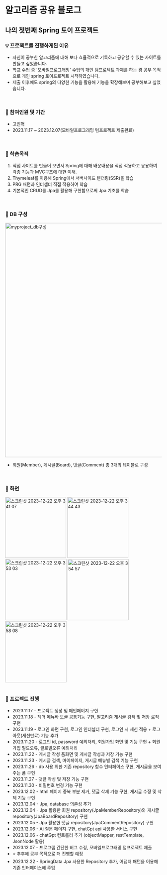 # 알고리즘 공유 블로그
## 나의 첫번째 Spring 토이 프로젝트


### 💡 프로젝트를 진행하게된 이유
- 자신이 공부한 알고리즘에 대해 보다 효율적으로 기록하고 공유할 수 있는 사이트를 만들고 싶었습니다.
- 학교 수업 중 '모바일프로그래밍' 수업의 개인 텀프로젝트 과제를 하는 겸 공부 목적으로 개인 spring 토이프로젝트 시작하였습니다.
- 제출 이후에도 spring의 다양한 기능을 활용해 기능을 확장해보며 공부해보고 싶었습니다.
<br/>

### 👨 참여인원 및 기간
- 고진혁
- 2023.11.17 ~ 2023.12.07(모바일프로그래밍 텀프로젝트 제출완료)
<br/>

### 📘 학습목적
1. 직접 사이트를 만들어 보면서 Spring에 대해 배운내용을 직접 적용하고 응용하여 각종 기능과 MVC구조에 대한 이해.
2. Thymeleaf를 이용해 Spring에서 서버사이드 렌더링(SSR)을 학습
3. PRG 패턴과 인터셉터 직접 적용하여 학습
4. 기본적인 CRUD를 Jpa를 활용해 구현함으로써 Jpa 기초를 학습
<br/>

### 📁 DB 구성
<img width="753" alt="myproject_db구성" src="https://github.com/KJH0476/My_Project/assets/148829100/cccc53ec-2946-44f2-8c15-a62509fbfc71">
 
- 회원(Member), 게시글(Board), 댓글(Comment) 총 3개의 테이블로 구성
<br/>

### 👀 화면
<img width="196" alt="스크린샷 2023-12-22 오후 3 41 07" src="https://github.com/KJH0476/My_Project/assets/148829100/de1bedcb-06dd-4ec1-b783-7821451501ad">
<img width="196" alt="스크린샷 2023-12-22 오후 3 44 43" src="https://github.com/KJH0476/My_Project/assets/148829100/c9df8f4c-0786-4ab8-8f25-70c8ec25a3e2">
<img width="197" alt="스크린샷 2023-12-22 오후 3 53 03" src="https://github.com/KJH0476/My_Project/assets/148829100/5f6c37a6-6260-481b-b51c-bb395380cd61">
<img width="196" alt="스크린샷 2023-12-22 오후 3 54 57" src="https://github.com/KJH0476/My_Project/assets/148829100/8d0a6f7d-d158-41ae-ad86-e2da24090ada">
<img width="197" alt="스크린샷 2023-12-22 오후 3 58 08" src="https://github.com/KJH0476/My_Project/assets/148829100/dd2ce147-d1c0-4adf-90de-abc06c2c662b">
<br/>
<br/>

### 📅 프로젝트 진행
- 2023.11.17 - 프로젝트 생성 및 메인페이지 구현
- 2023.11.18 - 헤더 메뉴바 토글 공통기능 구현, 알고리즘 게시글 검색 및 저장 로직 구현
- 2023.11.19 - 로그인 화면 구현, 로그인 인터셉터 구현, 로그인 시 세션 적용 + 로그아웃(세션만료) 기능 추가
- 2023.11.20 - 로그인 id, password 예외처리, 회원가입 화면 및 기능 구현 + 회원가입 필드오류, 글로벌오류 예외처리
- 2023.11.22 - 게시글 작성 폼화면 및 게시글 작성과 저장 기능 구현
- 2023.11.23 - 게시글 검색, 마이페이지, 게시글 메뉴별 검색 기능 구현
- 2023.11.26 - db 사용 위한 기존 repository 함수 인터페이스 구현, 게시글을 보여주는 폼 구현
- 2023.11.27 - 댓글 작성 및 저장 기능 구현
- 2023.11.30 - 비밀번호 변경 기능 구현
- 2023.12.02 - html 페이지 중복 부분 제거, 댓글 삭제 기능 구현, 게시글 수정 및 삭제 기능 구현
- 2023.12.04 - Jpa, database 의존성 추가
- 2023.12.04 - Jpa 활용한 회원 repository(JpaMemberRepository)와 게시글 repository(JpaBoardRepository) 구현
- 2023.12.05 - Jpa 활용한 댓글 repository(JpaCommentRepository) 구현
- 2023.12.06 - Ai 질문 페이지 구현, chatGpt api 사용한 서비스 구현
- 2023.12.06 - chatGpt 컨트롤러 추가 (objectMapper, restTemplate, JsonNode 활용)
- 2023.12.07 - 프로그램 간단한 버그 수정, 모바일프로그래밍 텀프로젝트 제출
- ⭐ 추후에 공부 목적으로 더 진행할 예정
- 2023.12.22 - SpringData Jpa 사용한 Repository 추가, 어댑터 패턴을 이용해 기존 인터페이스에 주입
